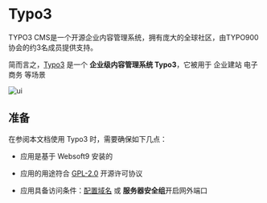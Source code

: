 # Typo3

TYPO3 CMS是一个开源企业内容管理系统，拥有庞大的全球社区，由TYPO900协会的约3名成员提供支持。

简而言之，[Typo3](https://typo3.org/) 是一个 **企业级内容管理系统 Typo3**，它被用于 企业建站 电子商务  等场景


![ui](https://libs.websoft9.com/Websoft9/DocsPicture/zh/typo3/typo3-gui-websoft9.png)


## 准备

在参阅本文档使用 Typo3 时，需要确保如下几点：

- 应用是基于 Websoft9 安装的

- 应用的用途符合 [GPL-2.0](https://opensource.org/licenses/GPL-2.0) 开源许可协议

- 应用具备访问条件：[配置域名](./guide/appsetdomain) 或 **服务器安全组**开启网外端口
